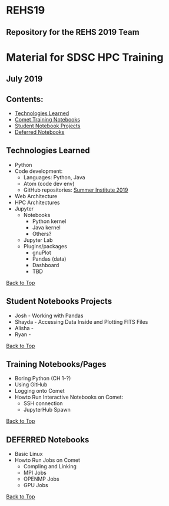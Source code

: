 # REHS19
## Repository for the REHS 2019 Team

#  Material for  SDSC HPC Training
## July 2019

## <a name="top">Contents:
* [Technologies Learned](#techs-learn)
* [Comet Training Notebooks](#train-notebooks)
* [Student Notebook Projects](#student-notebooks)
* [Deferred Notebooks](#deferred-notebooks)

## Technologies Learned <a name="techs-learn"></a>
* Python
* Code development:
  * Languages: Python, Java
  * Atom (code dev env)
  * GitHub repositories: 
  [Summer Institute 2019](https://github.com/sdsc/sdsc-summer-institute-2019/blob/master/0_preparation/getting_started/using_github.md)
* Web Architecture
* HPC Architectures
* Jupyter 
  * Notebooks
    * Python kernel
    * Java kernel
    * Others?
  * Jupyter Lab
  * Plugins/packages
    * gnuPlot
    * Pandas (data)
    * Dashboard
    * TBD
    
[Back to Top](#top)  


## Student Notebooks Projects <a name="student-notebooks"></a>
* Josh - Working with Pandas
* Shayda - Accessing Data Inside and Plotting FITS Files
* Alisha - 
* Ryan - 

[Back to Top](#top)  


## Training Notebooks/Pages <a name="train-notebooks"></a>
* Boring Python (CH 1-?)
* Using GitHub
* Logging onto Comet
* Howto Run Interactive Notebooks on Comet:
  * SSH connection
  * JupyterHub Spawn

[Back to Top](#top)  


## DEFERRED Notebooks <a name="deferred-notebooks"></a>
* Basic Linux
* Howto Run Jobs on Comet
  * Compling and Linking
  * MPI Jobs 
  * OPENMP Jobs
  * GPU Jobs

[Back to Top](#top)  
